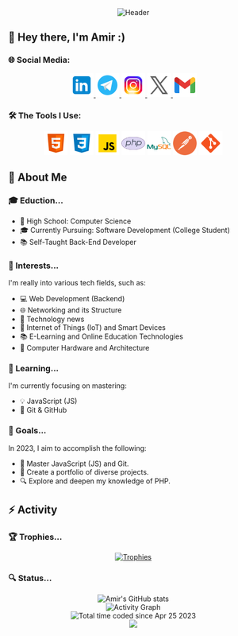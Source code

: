 <div align="center">
	<img src="https://capsule-render.vercel.app/api?type=waving&color=timeGradient&height=120&section=header&text=Welcome&fontSize=90&animation=fadeOut" alt="Header">
</div>

## 👋 Hey there, I'm Amir :)

### 🌐 Social Media:

<div align="center">
	<a href="https://www.linkedin.com/in/amir-asgry-14918a222" target="blank">
  		<img src="https://github.com/AmiRM4A/AmiRM4A/blob/main/icons/linkedin.png" alt="Linkedin Account" height="48" width="48" />
	</a>
	<a href="https://t.me/AmiR_M4A" target="blank">
 		 <img src="https://github.com/AmiRM4A/AmiRM4A/blob/main/icons/telegram.png" alt="Telegram Account" height="48" width="48" />
	</a> 
		<a href="https://instagram.com/amir_m4a" target="blank">
 		 <img src="https://github.com/AmiRM4A/AmiRM4A/blob/main/icons/instagram.png" alt="Instagram Account" height="48" width="48" />
	</a> 
	<a href="https://twitter.com/m4_ami" target="blank">
  		<img src="https://github.com/AmiRM4A/AmiRM4A/blob/main/icons/x.png" alt="Twitter Account" height="48" width="48"/>
	</a>
  	<a href="https://mobina.nezhadjfarian@gmail.com" target="blank">
  		<img src="https://github.com/AmiRM4A/AmiRM4A/blob/main/icons/gmail.png" alt="Gmail Account" height="48" width="48"/>
	</a>
</div>

### 🛠️ The Tools I Use:

<div align="center">
  <img src="https://github.com/AmiRM4A/AmiRM4A/blob/main/icons/html5.png" alt="HTML 5" height="48" width="48">
    <img src="https://github.com/AmiRM4A/AmiRM4A/blob/main/icons/css3.png" alt="CSS 3" height="48" width="48">
    <img src="https://github.com/AmiRM4A/AmiRM4A/blob/main/icons/javascript.png" alt="JavaScript" height="48" width="48">
    <img src="https://github.com/AmiRM4A/AmiRM4A/blob/main/icons/php.png" alt="PHP" height="48" width="48">
    <img src="https://github.com/AmiRM4A/AmiRM4A/blob/main/icons/mysql.png" alt="MySQL" height="48" width="48">
    <img src="https://github.com/AmiRM4A/AmiRM4A/blob/main/icons/postman.png" alt="PostMan" height="48" width="48">
    <img src="https://github.com/AmiRM4A/AmiRM4A/blob/main/icons/git.png" alt="Git" height="48" width="48">
</div>

## 👤 About Me

### 🎓 Eduction...
- 🏫 High School: Computer Science
- 🎓 Currently Pursuing: Software Development (College Student)
- 📚 Self-Taught Back-End Developer

### 🚀 Interests...

I'm really into various tech fields, such as:

- 💻 Web Development (Backend)
- 🌐 Networking and its Structure
- 🤖 Technology news
- 🌱 Internet of Things (IoT) and Smart Devices
- 📚 E-Learning and Online Education Technologies
- 💾 Computer Hardware and Architecture

### 📖 Learning...

I'm currently focusing on mastering:

- 💡 JavaScript (JS)
- 🌲 Git & GitHub

### 🌟 Goals...

In 2023, I aim to accomplish the following:

- 🚀 Master JavaScript (JS) and Git.
- 📂 Create a portfolio of diverse projects.
- 🔍 Explore and deepen my knowledge of PHP.

## ⚡ Activity

### 🏆 Trophies...

<div align="center">
<a href="https://github.com/ryo-ma/github-profile-trophy">
  <img src="https://github-profile-trophy.vercel.app/?username=AmirM4A&theme=onedark" alt="Trophies">
</a>
</div>

### 🔍 Status...
<div align="center">
	<img src="https://github-readme-stats.vercel.app/api?username=AmirM4A&show_icons=true&theme=onedark" alt="Amir's GitHub stats">
</div>

<div align="center">
	<img src="https://github-readme-activity-graph.vercel.app/graph?username=AmirM4A&theme=github-dark-dimmed&custom_title=My%20Activity%20Graph&hide_border=true"
    	alt="Activity Graph"/>
</div>

<div align="center">
	<img src="https://wakatime.com/badge/user/ee181724-c89d-437a-a9af-fad5f1b3d950.svg" alt="Total time coded since Apr 25 2023" />
</div>

<div align="center">
	<img src="https://capsule-render.vercel.app/api?type=waving&color=timeGradient&height=120&section=footer alt="Footer"/>
</div>
